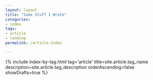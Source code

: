 ```yaml
---
layout: layout
title: "Some Stuff I Wrote"
categories:
- index
tags:
- article
- landing
permalink: /article-index

---
```


{% include index-by-tag.html tag='article' title=site.article.tag_name description=site.article.tag_description orderAscending=false showDrafts=true %}
